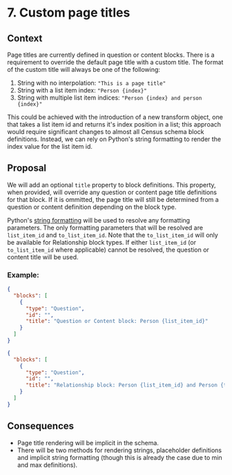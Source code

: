# 7. Custom page titles

## Context

Page titles are currently defined in question or content blocks. There is a requirement to override the default page title with a custom title. The format of the custom title will always be one of the following:

1. String with no interpolation: `"This is a page title"`
1. String with a list item index: `"Person {index}"`
1. String with multiple list item indices: `"Person {index} and person {index}"`

This could be achieved with the introduction of a new transform object, one that takes a list item id and returns it's index position in a list; this approach would require significant changes to almost all Census schema block definitions. Instead, we can rely on Python's string formatting to render the index value for the list item id.

## Proposal

We will add an optional `title` property to block definitions. This property, when provided, will override any question or content page title definitions for that block. If it is ommitted, the page title will still be determined from a question or content definition depending on the block type.

Python's [string formatting](https://docs.python.org/3/library/string.html#string.Formatter.format) will be used to resolve any formatting parameters. The only formatting parameters that will be resolved are `list_item_id` and `to_list_item_id`. Note that the `to_list_item_id` will only be available for Relationship block types. If either `list_item_id` (or `to_list_item_id` where applicable) cannot be resolved, the question or content title will be used.

### Example:

```json
{
  "blocks": [
    {
      "type": "Question",
      "id": "",
      "title": "Question or Content block: Person {list_item_id}"
    }
  ]
}
```

```json
{
  "blocks": [
    {
      "type": "Question",
      "id": "",
      "title": "Relationship block: Person {list_item_id} and Person {to_list_item_id}"
    }
  ]
}
```

## Consequences

- Page title rendering will be implicit in the schema.
- There will be two methods for rendering strings, placeholder definitions and implicit string formatting (though this is already the case due to min and max definitions).
